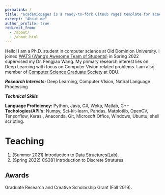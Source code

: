 ```yaml
---
permalink: /
title: "academicpages is a ready-to-fork GitHub Pages template for academic personal websites"
excerpt: "About me"
author_profile: true
redirect_from: 
  - /about/
  - /about.html
---
```




Hello! I am a Ph.D. student in computer science at Old Dominion University. I joined [WATS (Wang’s Awesome Team of Students)](https://fengjiaowang7.github.io/) in Spring 2022 supervised my Dr. Fengjiao Wang.
My primary research interest lies on Deep Learning with focus on Computer Vision related problems. I am also member of [Computer Science Graduate Society](https://odu.campusgroups.com/csgs/home/) at ODU.

***Research Interests:*** Deep Learning, Computer VIsion, Natiral Language Processing 

***Technical Skills***

**Language Proficiency:** Python, Java, C#, Weka, Matlab, C++
**Techologies/API's:** Numpy, Sci-kit-learn, Pandas, Matplotlib, OpenCV, Tensorflow, Keras , Anaconda, Git, Microsoft Office, Windows, Ubuntu, shell scripting. 

Teaching
======
1. (Summer 2021) Introduction to Data Structures(Lab). 
1. (Spring 2022) CS381 Introduction to Discrete Strutures.

Awards
------
Graduate Research and Creative Scholarship Grant (Fall 2019).

